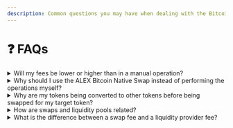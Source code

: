 ```yaml
---
description: Common questions you may have when dealing with the Bitcoin Native Swap.
---
```


# ❓ FAQs

<details>

<summary>Will my fees be lower or higher than in a manual operation?</summary>

Fees depend on many variables, such as transaction size and pool liquidity. The Bitcoin Native Swap performs the same operations as you would in a manual operation, so fees should be roughly equal. They may be slightly higher than in a manual operation if, for example, the fees drop in the extra minutes it takes you to complete the steps yourself. However, the difference is negligible. If anything, fees may be slightly lower since Bitcoin Native Swap finds the most optimal route for your transaction.

</details>

<details>

<summary>Why should I use the ALEX Bitcoin Native Swap instead of performing the operations myself?</summary>

The main benefit of the **Bitcoin Native Swap** on ALEX is that it ensures you won't miss the chance to execute a transaction at your desired exchange rate. Since the swap is performed automatically, you don't have to worry about price fluctuations that may occur if you perform the operation manually. 
The Bitcoin Native Swap also makes transactions simpler and more atomized. It performs the swap in just one operation instead of requiring you to interact with multiple wallets, networks, or contracts. Should any error occur in any of the intermediate steps, the whole process will revert, allowing you control over the entire swap.

</details>

<details>

<summary>Why are my tokens being converted to other tokens before being swapped for my target token?</summary>

The ALEX Bitcoin Native Swap may use intermediate tokens to complete the exchange because it is designed to find the most optimal route for the swap. Sometimes, there may not be a liquidity pool trading both the base and the target token, so the **Bitcoin Native Swap** must use other liquidity pools to complete the exchange. The route, as well as the fee, will always be displayed before your transaction is confirmed.

</details>

<details>

<summary>How are swaps and liquidity pools related?</summary>

When you perform a swap on ALEX, you are interacting with liquidity pools. Each pool contains two tokens, which makes it possible to exchange one for the other. Besides, the exchange rate of the swap is determined by the price of the tokens in the pool via an Automated Market Maker (AMM). 

</details>

<details>

<summary>What is the difference between a swap fee and a liquidity provider fee?</summary>

The liquidity provider fee is the amount paid by the user to the Liquidity Providers of the pool that is being used for the swap. The swap fee, in this case, refers to the fee that is being distributed to the ALEX Lab Platform for facillitating the exchange.

</details>